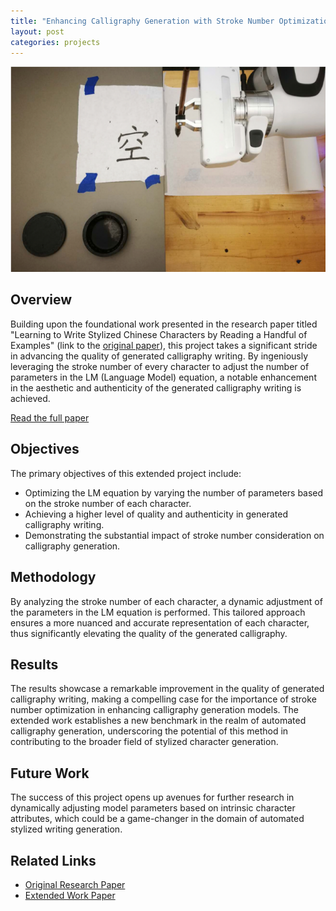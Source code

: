 ```yaml
---
title: "Enhancing Calligraphy Generation with Stroke Number Optimization"
layout: post
categories: projects
---
```


![Project Illustration](/img/Calligraphy.png)  <!-- Replace with an actual image from the project if available -->




## Overview

Building upon the foundational work presented in the research paper titled "Learning to Write Stylized Chinese Characters by Reading a Handful of Examples" (link to the [original paper](https://arxiv.org/pdf/1911.08002.pdf)), this project takes a significant stride in advancing the quality of generated calligraphy writing. By ingeniously leveraging the stroke number of every character to adjust the number of parameters in the LM (Language Model) equation, a notable enhancement in the aesthetic and authenticity of the generated calligraphy writing is achieved.

[Read the full paper](link-to-your-extended-work-paper)  <!-- Replace with a link to your extended work paper if available -->

## Objectives

The primary objectives of this extended project include:
- Optimizing the LM equation by varying the number of parameters based on the stroke number of each character.
- Achieving a higher level of quality and authenticity in generated calligraphy writing.
- Demonstrating the substantial impact of stroke number consideration on calligraphy generation.

## Methodology

By analyzing the stroke number of each character, a dynamic adjustment of the parameters in the LM equation is performed. This tailored approach ensures a more nuanced and accurate representation of each character, thus significantly elevating the quality of the generated calligraphy.

## Results

The results showcase a remarkable improvement in the quality of generated calligraphy writing, making a compelling case for the importance of stroke number optimization in enhancing calligraphy generation models. The extended work establishes a new benchmark in the realm of automated calligraphy generation, underscoring the potential of this method in contributing to the broader field of stylized character generation.

## Future Work

The success of this project opens up avenues for further research in dynamically adjusting model parameters based on intrinsic character attributes, which could be a game-changer in the domain of automated stylized writing generation.

## Related Links

- [Original Research Paper](https://arxiv.org/pdf/1911.08002.pdf)
- [Extended Work Paper](link-to-your-extended-work-paper)  <!-- Replace with a link to your extended work paper if available -->

